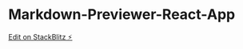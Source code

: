 # Markdown-Previewer-React-App

[Edit on StackBlitz ⚡️](https://stackblitz.com/edit/vitejs-vite-n4mxpu)